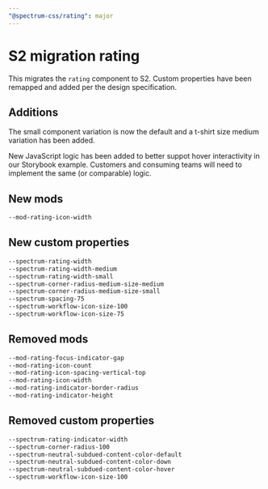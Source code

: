 ```yaml
---
"@spectrum-css/rating": major
---
```


# S2 migration rating

This migrates the `rating` component to S2. Custom properties have been remapped and added per the design specification.

## Additions

The small component variation is now the default and a t-shirt size medium variation has been added.

New JavaScript logic has been added to better suppot hover interactivity in our Storybook example. Customers and consuming teams will need to implement the same (or comparable) logic.

## New mods

```css
--mod-rating-icon-width
```

## New custom properties

```css
--spectrum-rating-width
--spectrum-rating-width-medium
--spectrum-rating-width-small
--spectrum-corner-radius-medium-size-medium
--spectrum-corner-radius-medium-size-small
--spectrum-spacing-75
--spectrum-workflow-icon-size-100
--spectrum-workflow-icon-size-75
```

## Removed mods

```css
--mod-rating-focus-indicator-gap
--mod-rating-icon-count
--mod-rating-icon-spacing-vertical-top
--mod-rating-icon-width
--mod-rating-indicator-border-radius
--mod-rating-indicator-height
```

## Removed custom properties

```css
--spectrum-rating-indicator-width
--spectrum-corner-radius-100
--spectrum-neutral-subdued-content-color-default
--spectrum-neutral-subdued-content-color-down
--spectrum-neutral-subdued-content-color-hover
--spectrum-workflow-icon-size-100
```
